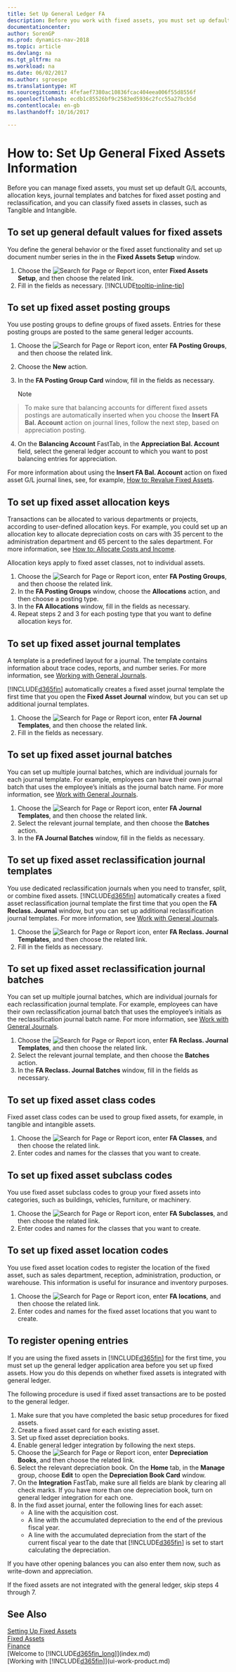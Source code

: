 ```yaml
---
title: Set Up General Ledger FA
description: Before you work with fixed assets, you must set up default G/L accounts, posting groups, allocation keys, journal templates and batches, and class codes.
documentationcenter: 
author: SorenGP
ms.prod: dynamics-nav-2018
ms.topic: article
ms.devlang: na
ms.tgt_pltfrm: na
ms.workload: na
ms.date: 06/02/2017
ms.author: sgroespe
ms.translationtype: HT
ms.sourcegitcommit: 4fefaef7380ac10836fcac404eea006f55d8556f
ms.openlocfilehash: ecdb1c85526bf9c2583ed5936c2fcc55a27bcb5d
ms.contentlocale: en-gb
ms.lasthandoff: 10/16/2017

---
```

# <a name="how-to-set-up-general-fixed-assets-information"></a>How to: Set Up General Fixed Assets Information
Before you can manage fixed assets, you must set up default G/L accounts, allocation keys, journal templates and batches for fixed asset posting and reclassification, and you can classify fixed assets in classes, such as Tangible and Intangible.

## <a name="to-set-up-general-default-values-for-fixed-assets"></a>To set up general default values for fixed assets
You define the general behavior or the fixed asset functionality and set up document number series in the  in the **Fixed Assets Setup** window.

1. Choose the ![Search for Page or Report](media/ui-search/search_small.png "Search for Page or Report icon") icon, enter **Fixed Assets Setup**, and then choose the related link.  
2. Fill in the fields as necessary. [!INCLUDE[tooltip-inline-tip](includes/tooltip-inline-tip_md.md)]

## <a name="to-set-up-fixed-asset-posting-groups"></a>To set up fixed asset posting groups
You use posting groups to define groups of fixed assets. Entries for these posting groups are posted to the same general ledger accounts.

1. Choose the ![Search for Page or Report](media/ui-search/search_small.png "Search for Page or Report icon") icon, enter **FA Posting Groups**, and then choose the related link.  
2. Choose the **New** action.
3. In the **FA Posting Group Card** window, fill in the fields as necessary.

    > [!NOTE]  
>   To make sure that balancing accounts for different fixed assets postings are automatically inserted when you choose the **Insert FA Bal. Account** action on journal lines, follow the next step, based on appreciation posting.
4. On the **Balancing Account** FastTab, in the **Appreciation Bal. Account** field, select the general ledger account to which you want to post balancing entries for appreciation.

For more information about using the **Insert FA Bal. Account** action on fixed asset G/L journal lines, see, for example, [How to: Revalue Fixed Assets](fa-how-revalue.md).

## <a name="to-set-up-fixed-asset-allocation-keys"></a>To set up fixed asset allocation keys
Transactions can be allocated to various departments or projects, according to user-defined allocation keys. For example, you could set up an allocation key to allocate depreciation costs on cars with 35 percent to the administration department and 65 percent to the sales department. For more information, see [How to: Allocate Costs and Income](year-allocate-costs-income.md).

Allocation keys apply to fixed asset classes, not to individual assets.

1. Choose the ![Search for Page or Report](media/ui-search/search_small.png "Search for Page or Report icon") icon, enter **FA Posting Groups**, and then choose the related link.  
2. In the **FA Posting Groups** window, choose the **Allocations** action, and then choose a posting type.
3. In the **FA Allocations** window, fill in the fields as necessary.
4. Repeat steps 2 and 3 for each posting type that you want to define allocation keys for.

## <a name="to-set-up-fixed-asset-journal-templates"></a>To set up fixed asset journal templates
A template is a predefined layout for a journal. The template contains information about trace codes, reports, and number series. For more information, see [Working with General Journals](ui-work-general-journals.md).

[!INCLUDE[d365fin](includes/d365fin_md.md)] automatically creates a fixed asset journal template the first time that you open the **Fixed Asset Journal** window, but you can set up additional journal templates.  

1. Choose the ![Search for Page or Report](media/ui-search/search_small.png "Search for Page or Report icon") icon, enter **FA Journal Templates**, and then choose the related link.  
2. Fill in the fields as necessary.

## <a name="to-set-up-fixed-asset-journal-batches"></a>To set up fixed asset journal batches
You can set up multiple journal batches, which are individual journals for each journal template. For example, employees can have their own journal batch that uses the employee’s initials as the journal batch name. For more information, see [Work with General Journals](ui-work-general-journals.md).  

1. Choose the ![Search for Page or Report](media/ui-search/search_small.png "Search for Page or Report icon") icon, enter **FA Journal Templates**, and then choose the related link.  
2. Select the relevant journal template, and then choose the **Batches** action.
3. In the **FA Journal Batches** window, fill in the fields as necessary.

## <a name="to-set-up-fixed-asset-reclassification-journal-templates"></a>To set up fixed asset reclassification journal templates
You use dedicated reclassification journals when you need to transfer, split, or combine fixed assets. [!INCLUDE[d365fin](includes/d365fin_md.md)] automatically creates a fixed asset reclassification journal template the first time that you open the **FA Reclass. Journal** window, but you can set up additional reclassification journal templates. For more information, see [Work with General Journals](ui-work-general-journals.md).  

1. Choose the ![Search for Page or Report](media/ui-search/search_small.png "Search for Page or Report icon") icon, enter **FA Reclass. Journal Templates**, and then choose the related link.  
2. Fill in the fields as necessary.

## <a name="to-set-up-fixed-asset-reclassification-journal-batches"></a>To set up fixed asset reclassification journal batches
You can set up multiple journal batches, which are individual journals for each reclassification journal template. For example, employees can have their own reclassification journal batch that uses the employee’s initials as the reclassification journal batch name. For more information, see [Work with General Journals](ui-work-general-journals.md).

1. Choose the ![Search for Page or Report](media/ui-search/search_small.png "Search for Page or Report icon") icon, enter **FA Reclass. Journal Templates**, and then choose the related link.  
2. Select the relevant journal template, and then choose the **Batches** action.
3. In the **FA Reclass. Journal Batches** window, fill in the fields as necessary.

## <a name="to-set-up-fixed-asset-class-codes"></a>To set up fixed asset class codes
Fixed asset class codes can be used to group fixed assets, for example, in tangible and intangible assets.

1. Choose the ![Search for Page or Report](media/ui-search/search_small.png "Search for Page or Report icon") icon, enter **FA Classes**, and then choose the related link.
2. Enter codes and names for the classes that you want to create.

## <a name="to-set-up-fixed-asset-subclass-codes"></a>To set up fixed asset subclass codes
You use fixed asset subclass codes to group your fixed assets into categories, such as buildings, vehicles, furniture, or machinery.  

1. Choose the ![Search for Page or Report](media/ui-search/search_small.png "Search for Page or Report icon") icon, enter **FA Subclasses**, and then choose the related link.
2. Enter codes and names for the classes that you want to create.

## <a name="to-set-up-fixed-asset-location-codes"></a>To set up fixed asset location codes
You use fixed asset location codes to register the location of the fixed asset, such as sales department, reception, administration, production, or warehouse. This information is useful for insurance and inventory purposes.

1. Choose the ![Search for Page or Report](media/ui-search/search_small.png "Search for Page or Report icon") icon, enter **FA locations**, and then choose the related link.
2. Enter codes and names for the fixed asset locations that you want to create.

## <a name="to-register-opening-entries"></a>To register opening entries
If you are using the fixed assets in [!INCLUDE[d365fin](includes/d365fin_md.md)] for the first time, you must set up the general ledger application area before you set up fixed assets. How you do this depends on whether fixed assets is integrated with general ledger.  

 The following procedure is used if fixed asset transactions are to be posted to the general ledger.  

1. Make sure that you have completed the basic setup procedures for fixed assets.  
2. Create a fixed asset card for each existing asset.  
3. Set up fixed asset depreciation books.  
4. Enable general ledger integration by following the next steps.
5. Choose the ![Search for Page or Report](media/ui-search/search_small.png "Search for Page or Report icon") icon, enter **Depreciation Books**, and then choose the related link.  
6. Select the relevant depreciation book. On the **Home** tab, in the **Manage** group, choose **Edit** to open the **Depreciation Book Card** window.
7. On the **Integration** FastTab, make sure all fields are blank by clearing all check marks. If you have more than one depreciation book, turn on general ledger integration for each one.  
8. In the fixd asset journal, enter the following lines for each asset:
   * A line with the acquisition cost.
   * A line with the accumulated depreciation to the end of the previous fiscal year.
   * A line with the accumulated depreciation from the start of the current fiscal year to the date that [!INCLUDE[d365fin](includes/d365fin_md.md)] is set to start calculating the depreciation.

If you have other opening balances you can also enter them now, such as write-down and appreciation.  

If the fixed assets are not integrated with the general ledger, skip steps 4 through 7.

## <a name="see-also"></a>See Also
[Setting Up Fixed Assets](fa-setup.md)  
[Fixed Assets](fa-manage.md)  
[Finance](finance.md)  
[Welcome to [!INCLUDE[d365fin_long](includes/d365fin_long_md.md)]](index.md)  
[Working with [!INCLUDE[d365fin](includes/d365fin_md.md)]](ui-work-product.md)


